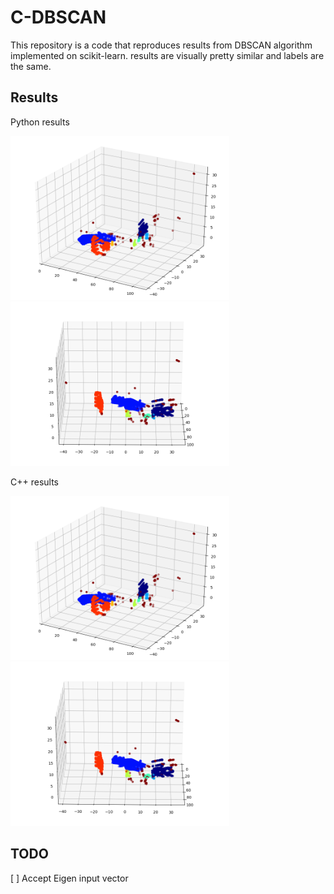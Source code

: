 # C-DBSCAN
This repository is a code that reproduces results from DBSCAN algorithm implemented on scikit-learn. results are visually pretty similar and labels are the same.

## Results

Python results

<img width="350" src='/results/python_000.png' /> <img width="350" src='/results/python_001.png' />


C++ results

<img width="350" src='/results/C_100.png' /> <img width="350" src='/results/C_101.png' />


## TODO
[ ] Accept Eigen input vector
